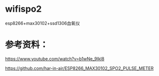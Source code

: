 # wifispo2
esp8266+max30102+ssd1306血氧仪

# 参考资料：
https://www.youtube.com/watch?v=b1wNe_9Ikl8

https://github.com/har-in-air/ESP8266_MAX30102_SPO2_PULSE_METER

